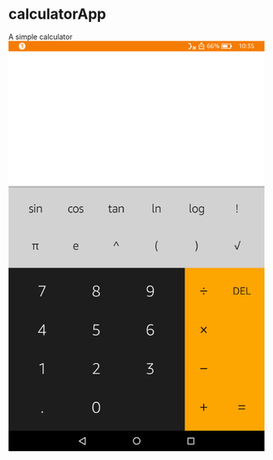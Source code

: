 # calculatorApp
A simple calculator
![Inspired by this image](https://github.com/seyistry/calculatorApp/blob/master/InspiredBy.png)
